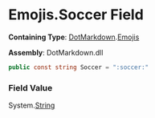 # Emojis\.Soccer Field

**Containing Type**: [DotMarkdown](../../README.md)\.[Emojis](../README.md)

**Assembly**: DotMarkdown\.dll

```csharp
public const string Soccer = ":soccer:"
```

### Field Value

System\.[String](https://docs.microsoft.com/en-us/dotnet/api/system.string)